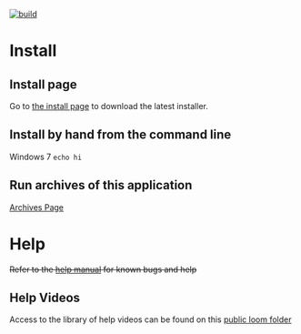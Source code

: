 [![build](https://img.shields.io/badge/build-1.0.6-green.svg)](https://github.com/erwijet/YouTube-Downloader-Source)

# Install
## Install page

Go to [the install page](YouTube%20Downloader/publish/publish.htm) to download the latest installer.

## Install by hand from the command line

Windows 7 `echo hi`

## Run archives of this application
[Archives Page](Archives.md)

# Help
~~Refer to the [help manual](manual.html) for known bugs and help~~
## Help Videos
Access to the library of help videos can be found on this [public loom folder](https://useloom.com/share/folder/d7a86689566c4edea0d8c6e66142ceea)
